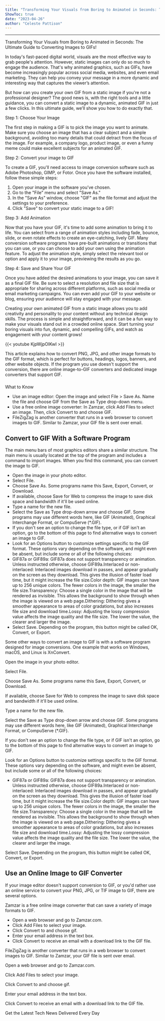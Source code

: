 ```yaml
---
title: "Transforming Your Visuals from Boring to Animated in Seconds: The Ultimate Guide to Converting Images to GIFs!"
ShowToc: true 
date: "2023-04-26"
author: "Celeste Pattison"
---
```

*****
Transforming Your Visuals from Boring to Animated in Seconds: The Ultimate Guide to Converting Images to GIFs!

In today's fast-paced digital world, visuals are the most effective way to grab people's attention. However, static images can only do so much to engage the audience. That's why animated graphics, such as GIFs, have become increasingly popular across social media, websites, and even email marketing. They can help you convey your message in a more dynamic and interesting way that captures the viewer’s attention.

But how can you create your own GIF from a static image if you're not a professional designer? The good news is, with the right tools and a little guidance, you can convert a static image to a dynamic, animated GIF in just a few clicks. In this ultimate guide, we’ll show you how to do exactly that.

Step 1: Choose Your Image

The first step in making a GIF is to pick the image you want to animate. Make sure you choose an image that has a clear subject and a simple background, avoiding too many details that could detract from the focus of the image. For example, a company logo, product image, or even a funny meme could make excellent subjects for an animated GIF.

Step 2: Convert your image to GIF

To create a GIF, you'll need access to image conversion software such as Adobe Photoshop, GIMP, or Fotor. Once you have the software installed, follow these simple steps:

1. Open your image in the software you’ve chosen.
2. Go to the "File" menu and select "Save As."
3. In the "Save As" window, choose "GIF" as the file format and adjust the settings to your preference.
4. Click "Save" to convert your static image to a GIF!

Step 3: Add Animation

Now that you have your GIF, it's time to add some animation to bring it to life. You can select from a range of animation styles including fade, bounce, slide, or even rotate effects to create an eye-catching, lively GIF. Many conversion software programs have pre-built animations or transitions that you can use, or you can choose to add your own using the animation feature. To adjust the animation style, simply select the relevant tool or option and apply it to your image, previewing the results as you go.

Step 4: Save and Share Your GIF

Once you have added the desired animations to your image, you can save it as a final GIF file. Be sure to select a resolution and file size that is appropriate for sharing across different platforms, such as social media or email marketing campaigns. You can even add your GIF to your website or blog, ensuring your audience will stay engaged with your message.

Creating your own animated GIF from a static image allows you to add creativity and personality to your content without any technical design skills. The process is simple and straightforward, and it can be a fun way to make your visuals stand out in a crowded online space. Start turning your boring visuals into fun, dynamic, and compelling GIFs, and watch as engagement with your content grows!

{{< youtube KjpWjpOIKwI >}} 




This article explains how to convert PNG, JPG, and other image formats to the GIF format, which is perfect for buttons, headings, logos, banners, and other website objects. If the program you use doesn't support the conversion, there are online image-to-GIF converters and dedicated image converters that support GIF.

 
### 
What to Know
 
- Use an image editor: Open the image and select File > Save As. Name the file and choose GIF from the Save as Type drop-down menu.
 - Use a free online image converter: In Zamzar, click Add Files to select an image. Then, click Convert to and choose GIF.
 - FileZigZag is another converter that runs in a web browser to convert images to GIF. Similar to Zamzar, your GIF file is sent over email.

 
##   Convert to GIF With a Software Program  
 

The main menu bars of most graphics editors share a similar structure. The main menu is usually located at the top of the program and includes a command to import images. When you find this command, you can convert the image to GIF.

 
- Open the image in your photo editor.
 - Select File.
 - Choose Save As. Some programs name this Save, Export, Convert, or Download.
 - If available, choose Save for Web to compress the image to save disk space and bandwidth if it'll be used online.
 - Type a name for the new file.
 - Select the Save as Type drop-down arrow and choose GIF. Some programs may use different words here, like GIF (Animated), Graphical Interchange Format, or CompuServe (*.GIF).
 - If you don't see an option to change the file type, or if GIF isn't an option, go to the bottom of this page to find alternative ways to convert an image to GIF.
 - Look for an Options button to customize settings specific to the GIF format. These options vary depending on the software, and might even be absent, but include some or all of the following choices:
 - GIF87a or GIF89a: GIF87a does not support transparency or animation. Unless instructed otherwise, choose GIF89a.Interlaced or non-interlaced: Interlaced images download in passes, and appear gradually on the screen as they download. This gives the illusion of faster load time, but it might increase the file size.Color depth: GIF images can have up to 256 unique colors. The fewer colors in the image, the smaller the file size.Transparency: Choose a single color in the image that will be rendered as invisible. This allows the background to show through when the image is viewed on a web page.Dithering: Dithering gives a smoother appearance to areas of color gradations, but also increases file size and download time.Lossy: Adjusting the lossy compression value affects the image quality and the file size. The lower the value, the clearer and larger the image.
 - Select Save. Depending on the program, this button might be called OK, Convert, or Export.

 

Some other ways to convert an image to GIF is with a software program designed for image conversions. One example that works on Windows, macOS, and Linux is XnConvert.

 

Open the image in your photo editor.

 

Select File.

 

Choose Save As. Some programs name this Save, Export, Convert, or Download.

 
If available, choose Save for Web to compress the image to save disk space and bandwidth if it'll be used online.
 

Type a name for the new file.

 

Select the Save as Type drop-down arrow and choose GIF. Some programs may use different words here, like GIF (Animated), Graphical Interchange Format, or CompuServe (*.GIF).

 
If you don't see an option to change the file type, or if GIF isn't an option, go to the bottom of this page to find alternative ways to convert an image to GIF.
 

Look for an Options button to customize settings specific to the GIF format. These options vary depending on the software, and might even be absent, but include some or all of the following choices:

 
- GIF87a or GIF89a: GIF87a does not support transparency or animation. Unless instructed otherwise, choose GIF89a.Interlaced or non-interlaced: Interlaced images download in passes, and appear gradually on the screen as they download. This gives the illusion of faster load time, but it might increase the file size.Color depth: GIF images can have up to 256 unique colors. The fewer colors in the image, the smaller the file size.Transparency: Choose a single color in the image that will be rendered as invisible. This allows the background to show through when the image is viewed on a web page.Dithering: Dithering gives a smoother appearance to areas of color gradations, but also increases file size and download time.Lossy: Adjusting the lossy compression value affects the image quality and the file size. The lower the value, the clearer and larger the image.

 

Select Save. Depending on the program, this button might be called OK, Convert, or Export.

 
##   Use an Online Image to GIF Converter  
 

If your image editor doesn't support conversion to GIF, or you'd rather use an online service to convert your PNG, JPG, or TIF image to GIF, there are several options.

 

Zamzar is a free online image converter that can save a variety of image formats to GIF.

 
- Open a web browser and go to Zamzar.com.
 - Click Add Files to select your image.
 - Click Convert to and choose gif.
 - Enter your email address in the text box.
 - Click Convert to receive an email with a download link to the GIF file.

 

FileZigZag is another converter that runs in a web browser to convert images to GIF. Similar to Zamzar, your GIF file is sent over email.

 

Open a web browser and go to Zamzar.com.

 

Click Add Files to select your image.

 

Click Convert to and choose gif.

 

Enter your email address in the text box.

 

Click Convert to receive an email with a download link to the GIF file.

 

Get the Latest Tech News Delivered Every Day




